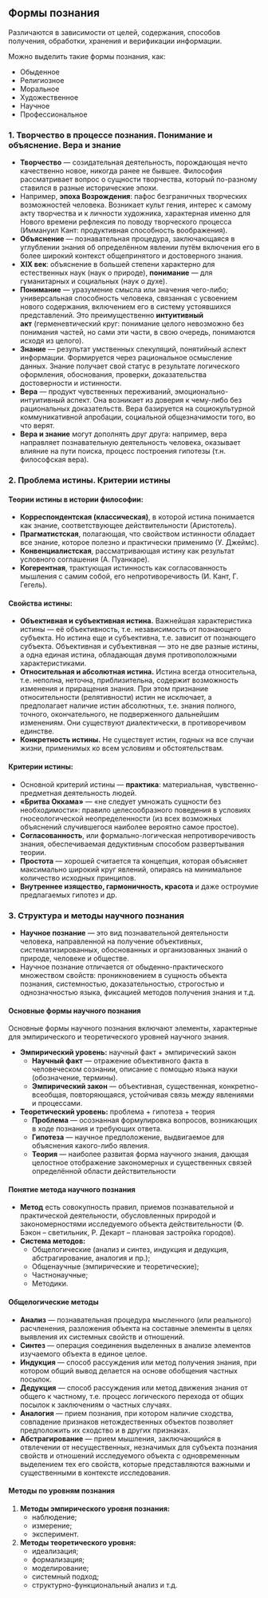 ## Формы познания

Различаются в зависимости от целей, содержания, способов получения, обработки, хранения и верификации информации.

Можно выделить такие формы познания, как:
- Обыденное
- Религиозное
- Моральное
- Художественное
- Научное
- Профессиональное

### 1. Творчество в процессе познания. Понимание и объяснение. Вера и знание

- **Творчество** — созидательная деятельность, порождающая нечто качественно новое, никогда ранее не бывшее. Философия рассматривает вопрос о сущности творчества, который по-разному ставился в разные исторические эпохи.
- Например, **эпоха Возрождения**: пафос безграничных творческих возможностей человека. Возникает культ гения, интерес к самому акту творчества и к личности художника, характерная именно для Нового времени рефлексия по поводу творческого процесса (Иммануил Кант: продуктивная способность воображения).
- **Объяснение** — познавательная процедура, заключающаяся в углублении знания об определённом явлении путём включения его в более широкий контекст общепринятого и достоверного знания.
- **XIX век**: объяснение в большей степени характерно для естественных наук (наук о природе), **понимание** — для гуманитарных и социальных (наук о духе).
- **Понимание** — уразумение смысла или значения чего-либо; универсальная способность человека, связанная с усвоением нового содержания, включением его в систему устоявшихся представлений. Это преимущественно **интуитивный акт** (герменевтический круг: понимание целого невозможно без понимания частей, но сами эти части, в свою очередь, понимаются исходя из целого).
- **Знание** — результат умственных спекуляций, понятийный аспект информации. Формируется через рациональное осмысление данных. Знание получает свой статус в результате логического оформления, обоснования, проверки, доказательства достоверности и истинности.
- **Вера** — продукт чувственных переживаний, эмоционально-интуитивный аспект. Она возникает из доверия к чему-либо без рациональных доказательств. Вера базируется на социокультурной коммуникативной апробации, социальной общезначимости того, во что верят.
- **Вера и знание** могут дополнять друг друга: например, вера направляет познавательную деятельность человека, оказывает влияние на пути поиска, процесс построения гипотезы (т.н. философская вера).
### 2. Проблема истины. Критерии истины

#### Теории истины в истории философии:
- **Корреспондентская (классическая)**, в которой истина понимается как знание, соответствующее действительности (Аристотель).
- **Прагматистская**, полагающая, что свойством истинности обладает все знание, которое полезно и практически применимо (У. Джеймс).
- **Конвенциалистская**, рассматривающая истину как результат условного соглашения (А. Пуанкаре).
- **Когерентная**, трактующая истинность как согласованность мышления с самим собой, его непротиворечивость (И. Кант, Г. Гегель).
#### Свойства истины:

- **Объективная и субъективная истина.** Важнейшая характеристика истины — её объективность, т.е. независимость от познающего субъекта. Но истина еще и субъективна, т.е. зависит от познающего субъекта. Объективная и субъективная — это не две разные истины, а одна единая истина, обладающая двумя противоположными характеристиками.
- **Относительная и абсолютная истина.** Истина всегда относительна, т.е. неполна, неточна, приблизительна, содержит возможность изменения и приращения знания. При этом признание относительности (релятивности) истин не исключает, а предполагает наличие истин абсолютных, т.е. знания полного, точного, окончательного, не подверженного дальнейшим изменениям. Они существуют диалектически, в противоречивом единстве.
- **Конкретность истины.** Не существует истин, годных на все случаи жизни, применимых ко всем условиям и обстоятельствам.

#### Критерии истины:
- Основной критерий истины — **практика**: материальная, чувственно-предметная деятельность людей.
- **«Бритва Оккама»** — «не следует умножать сущности без необходимости»: правило целесообразного поведения в условиях гносеологической неопределенности (из всех возможных объяснений случившегося наиболее вероятно самое простое).
- **Согласованность**, или формально-логическая непротиворечивость знания, обеспечиваемая дедуктивным способом развертывания теории.
- **Простота** — хорошей считается та концепция, которая объясняет максимально широкий круг явлений, опираясь на минимальное количество исходных принципов.
- **Внутреннее изящество, гармоничность, красота** и даже остроумие предлагаемых гипотез и др.
### 3. Структура и методы научного познания
- **Научное познание** — это вид познавательной деятельности человека, направленной на получение объективных, систематизированных, обоснованных и организованных знаний о природе, человеке и обществе.
- Научное познание отличается от обыденно-практического множеством свойств: проникновением в сущность объекта познания, системностью, доказательностью, строгостью и однозначностью языка, фиксацией методов получения знания и т.д.
#### Основные формы научного познания

Основные формы научного познания включают элементы, характерные для эмпирического и теоретического уровней научного знания.
- **Эмпирический уровень:** научный факт + эмпирический закон
    - **Научный факт** — отражение объективного факта в человеческом сознании, описание с помощью языка науки (обозначение, термины).
    - **Эмпирический закон** — объективная, существенная, конкретно-всеобщая, повторяющаяся, устойчивая связь между явлениями и процессами.
- **Теоретический уровень:** проблема + гипотеза + теория
    - **Проблема** — осознанная формулировка вопросов, возникающих в ходе познания и требующих ответа.
    - **Гипотеза** — научное предположение, выдвигаемое для объяснения какого-либо явления.
    - **Теория** — наиболее развитая форма научного знания, дающая целостное отображение закономерных и существенных связей определённой области действительности
#### Понятие метода научного познания
- **Метод** есть совокупность правил, приемов познавательной и практической деятельности, обусловленных природой и закономерностями исследуемого объекта действительности (Ф. Бэкон – светильник, Р. Декарт – плановая застройка городов).
- **Система методов:**
    - Общелогические (анализ и синтез, индукция и дедукция, абстрагирование, аналогия и пр.);
    - Общенаучные (эмпирические и теоретические);
    - Частнонаучные;
    - Методики.
#### Общелогические методы

- **Анализ** — познавательная процедура мысленного (или реального) расчленения, разложения объекта на составные элементы в целях выявления их системных свойств и отношений.
- **Синтез** — операция соединения выделенных в анализе элементов изучаемого объекта в единое целое.
- **Индукция** — способ рассуждения или метод получения знания, при котором общий вывод делается на основе обобщения частных посылок.
- **Дедукция** — способ рассуждения или метод движения знания от общего к частному, т.е. процесс логического перехода от общих посылок к заключениям о частных случаях.
- **Аналогия** — прием познания, при котором наличие сходства, совпадение признаков нетождественных объектов позволяет предположить их сходство и в других признаках.
- **Абстрагирование** — прием мышления, заключающийся в отвлечении от несущественных, незначимых для субъекта познания свойств и отношений исследуемого объекта с одновременным выделением тех его свойств, которые представляются важными и существенными в контексте исследования.
#### Методы по уровням познания
1. **Методы эмпирического уровня познания:**
    - наблюдение;
    - измерение;
    - эксперимент.
2. **Методы теоретического уровня:**
    - идеализация;
    - формализация;
    - моделирование;
    - системный подход;
    - структурно-функциональный анализ и т.д.